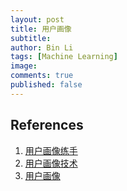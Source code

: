 ```yaml
---
layout: post
title: 用户画像
subtitle:
author: Bin Li
tags: [Machine Learning]
image: 
comments: true
published: false
---
```



## References
1. [用户画像练手](https://github.com/LSC-priscilla/user_profiling_competition)
2. [用户画像技术](https://coladrill.github.io/2019/02/25/%E7%94%A8%E6%88%B7%E7%94%BB%E5%83%8F%E6%8A%80%E6%9C%AF/)
3. [用户画像](https://gist.github.com/baymaxium/d2063c3104f5adb41d61f995c0338bdb)